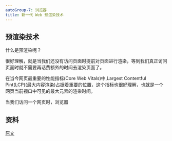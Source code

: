 ```yaml
---
autoGroup-7: 浏览器
title: 新一代 Web 预渲染技术
---
```

## 预渲染技术
什么是预渲染呢？

很好理解，就是当我们还没有访问页面时提前对页面进行渲染，等到我们真正访问页面时就不需要再话费额外的时间去渲染页面了。

在当今网页最重要的性能指标(Core Web Vitals)中,Largest Contentful Pint(LCP)(最大内容渲染)占据着重要的位置，这个指标也很好理解，也就是一个网页当前视口中可见的最大元素的渲染时间。

当我们访问一个网页时，浏览器

## 资料
[原文](https://mp.weixin.qq.com/s/0SnEBljUKjmBDQkeZnUiDQ)
